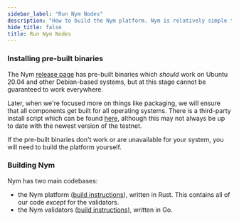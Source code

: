 ```yaml
---
sidebar_label: "Run Nym Nodes"
description: "How to build the Nym platform. Nym is relatively simple to build and run on Mac OS X, Linux, and Windows."
hide_title: false
title: Run Nym Nodes
---
```


 

### Installing pre-built binaries

The Nym [release page](https://github.com/nymtech/nym/releases) has pre-built binaries which _should_ work on Ubuntu 20.04 and other Debian-based systems, but at this stage cannot be guaranteed to work everywhere.

Later, when we're focused more on things like packaging, we will ensure that all components get built for all operating systems. There is a third-party install script which can be found [here](https://github.com/gyrusdentatus/nym_autoinstall), although this may not always be up to date with the newest version of the testnet.

If the pre-built binaries don't work or are unavailable for your system, you will need to build the platform yourself.

### Building Nym

Nym has two main codebases:

- the Nym platform ([build instructions](https://nymtech.net/docs/0.11.0/run-nym-nodes/build-nym)), written in Rust. This contains all of our code _except_ for the validators.
- the Nym validators ([build instructions](https://nymtech.net/docs/0.11.0/run-nym-nodes/validators)), written in Go.
